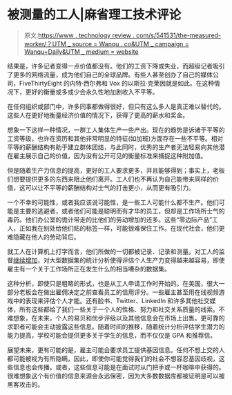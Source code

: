 # 被测量的工人|麻省理工技术评论

> 原文:[https://www . technology review . com/s/541531/the-measured-worker/？UTM _ source = Wanqu . co&UTM _ campaign = Wanqu+Daily&UTM _ medium = website](https://www.technologyreview.com/s/541531/the-measured-worker/?utm_source=wanqu.co&utm_campaign=Wanqu+Daily&utm_medium=website)

结果是，许多记者变得一点价值都没有。他们的工资下降或失业，而超级记者吸引了更多的网络流量，成为他们自己的全球品牌。有些人甚至创办了自己的媒体公司，FiveThirtyEight 的内特·西尔弗和 Vox 的以斯拉·克莱因就是如此。在这种情况下，更好的衡量或多或少会永久性地加剧收入不平等。

在任何组织或部门中，许多同事都做得很好，但只有这么多人是真正难以替代的。这些人在更好地衡量经济价值的情况下，获得了更高的薪水和奖金。

想象一下这样一种情况，一群工人集体生产一些产出。现在的趋势是诉诸于平等的工资等级，也许在资历和其他非常明显的特征(如加班)方面存在一些不平等。相对平等的薪酬结构有助于建立群体团结，与此同时，优秀的生产者无法轻易向其他潜在雇主展示自己的价值，因为没有公开可见的衡量标准来捕捉这种附加值。

但是随着生产力信息的提高，更好的工人要求更多，并且能够得到；事实上，老板们想要提供更多的东西来阻止他们离开。工人们也不再认为自己能带来同样的价值，这可以让不平等的薪酬结构对士气的打击更小，从而更有吸引力。

一个不幸的可能性，或者我应该说可能性，是一些工人可能什么都不生产。他们可能是主要的逃避者，或者他们可能是聪明而有才华的员工，但却是工作场所士气的毒药。他们办公室的诡计带走的比他们的劳动增加的还多。这些“零边际产品”工人，正如我在别处给他们贴的标签一样，可能很难保住工作。在现代社会，他们更难隐藏在他人的劳动背后。

就工人在计算机上打字而言，他们所做的一切都被记录、记录和测量。对工人的监督[继续增加](http://www.nytimes.com/2014/06/22/technology/workplace-surveillance-sees-good-and-bad.html)，对大型数据集的统计分析使得评估个人生产力变得越来越容易，即使雇主有一个关于工作场所正在发生什么的相当嘈杂的数据集。

这种分析，即使只是粗略的形式，也是从工人申请工作时开始的。在美国，很大一部分老板会在做出雇佣决定之前查看员工的信用评分。一些雇主甚至用在线视频游戏中的表现来评估个人才能。还有脸书、Twitter、LinkedIn 和许多其他社交媒体，所有这些都给了我们一些关于一个人的性格、努力和社交关系质量的线索。不难想象，在未来，个人的易贝和优步评级以及其他信息会在市场上出售。更可靠的求职者可能会主动披露这些信息。随着时间的推移，随着统计分析评估学生潜力的能力提高，学校可能会提供更多关于学生的信息，而不仅仅是 GPA 和推荐信。

展望未来，更有可能的是，雇主可能会要求员工提供基因信息。任何不想上交的人都可能被视为有所隐瞒，因此，即使你可能觉得我们的社会不想容忍基因歧视，这些信息也会传播。或者，这些信息可能是在面试时从门把手或一杯咖啡中获得的。很难想象这个有价值的信息来源会永远保密，因为大多数数据库都被证明是可以被黑客攻击的。
